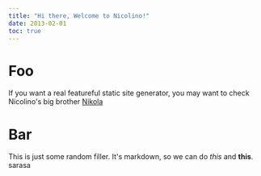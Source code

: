 ```yaml
---
title: "Hi there, Welcome to Nicolino!"
date: 2013-02-01
toc: true
---
```



# Foo

If you want a real featureful static site generator, you may want to check Nicolino's
big brother [Nikola](http://getnikola.com)

# Bar

This is just some random filler. It's markdown, so we can do *this* and **this**.
sarasa
